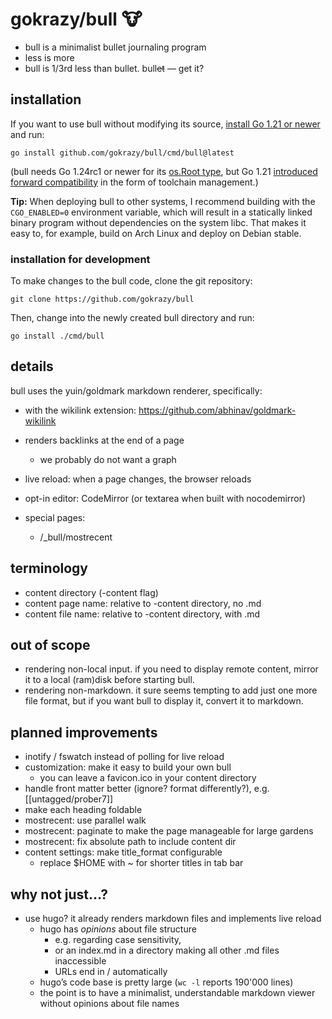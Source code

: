 # gokrazy/bull 🐮

* bull is a minimalist bullet journaling program
* less is more
* bull is 1/3rd less than bullet. bull~~et~~ — get it?

## installation

If you want to use bull without modifying its source, [install Go 1.21 or
newer](https://go.dev/dl) and run:

    go install github.com/gokrazy/bull/cmd/bull@latest

(bull needs Go 1.24rc1 or newer for its [os.Root
type](https://pkg.go.dev/os@go1.24rc1#Root), but Go 1.21 [introduced forward
compatibility](https://go.dev/blog/toolchain) in the form of toolchain
management.)

**Tip:** When deploying bull to other systems, I recommend building with the
`CGO_ENABLED=0` environment variable, which will result in a statically linked
binary program without dependencies on the system libc. That makes it easy to,
for example, build on Arch Linux and deploy on Debian stable.

### installation for development

To make changes to the bull code, clone the git repository:

    git clone https://github.com/gokrazy/bull

Then, change into the newly created bull directory and run:

    go install ./cmd/bull

## details

bull uses the yuin/goldmark markdown renderer, specifically:
* with the wikilink extension: https://github.com/abhinav/goldmark-wikilink

* renders backlinks at the end of a page
  * we probably do not want a graph

* live reload: when a page changes, the browser reloads

* opt-in editor: CodeMirror (or textarea when built with nocodemirror)

* special pages:
  * /_bull/mostrecent

## terminology

* content directory (-content flag)
* content page name: relative to -content directory, no .md
* content file name: relative to -content directory, with .md

## out of scope

* rendering non-local input. if you need to display remote content, mirror it to
  a local (ram)disk before starting bull.
* rendering non-markdown. it sure seems tempting to add just one more file
  format, but if you want bull to display it, convert it to markdown.

## planned improvements

* inotify / fswatch instead of polling for live reload
* customization: make it easy to build your own bull
  * you can leave a favicon.ico in your content directory
* handle front matter better (ignore? format differently?), e.g. [[untagged/prober7]]
* make each heading foldable
* mostrecent: use parallel walk
* mostrecent: paginate to make the page manageable for large gardens
* mostrecent: fix absolute path to include content dir
* content settings: make title_format configurable
  * replace $HOME with ~ for shorter titles in tab bar

## why not just…?

* use hugo? it already renders markdown files and implements live reload
  * hugo has *opinions* about file structure
    * e.g. regarding case sensitivity, 
	* or an index.md in a directory making all other .md files inaccessible
	* URLs end in / automatically
  * hugo’s code base is pretty large (`wc -l` reports 190'000 lines)
  * the point is to have a minimalist, understandable markdown viewer without
    opinions about file names
